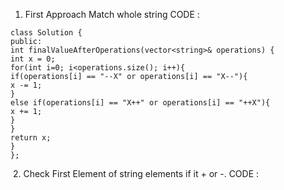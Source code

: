 1. First Approach Match whole string CODE :
```
class Solution {
public:
int finalValueAfterOperations(vector<string>& operations) {
int x = 0;
for(int i=0; i<operations.size(); i++){
if(operations[i] == "--X" or operations[i] == "X--"){
x -= 1;
}
else if(operations[i] == "X++" or operations[i] == "++X"){
x += 1;
}
}
return x;
}
};
```
​
2. Check First Element of string elements if it + or -. CODE :
```
​
```